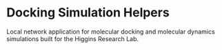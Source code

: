 # Docking Simulation Helpers

Local network application for molecular docking and molecular dynamics simulations built for the Higgins Research Lab. 

